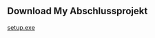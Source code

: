 ## Download My Abschlussprojekt

[setup.exe](https://github.com/LeonHeid/Abschlussprojekt/raw/gh-pages/setup.exe)

<!---
# Header 1
## Header 2
### Header 3

- Bulleted
- List

1. Numbered
[comment]: <2. List

**Bold** and _Italic_ and `Code` text

[Link](url) and ![Image](src)
-->
